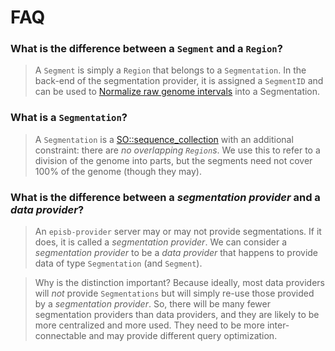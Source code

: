 # FAQ

### What is the difference between a `Segment` and a `Region`?

> A `Segment` is simply a `Region` that belongs to a `Segmentation`. In the back-end of the segmentation provider, it is assigned a `SegmentID` and can be used to [Normalize raw genome intervals](/normalize.md) into a Segmentation.

### What is a `Segmentation`?

> A `Segmentation` is a [SO::sequence_collection](http://www.sequenceontology.org/browser/current_svn/term/SO:0001260) with an additional constraint: there are *no overlapping `Region`s*. We use this to refer to a division of the genome into parts, but the segments need not cover 100% of the genome (though they may).

### What is the difference between a *segmentation provider* and a *data provider*?

> An `episb-provider` server may or may not provide segmentations. If it does, it is called a *segmentation provider*. We can consider a *segmentation provider* to be a *data provider* that happens to provide data of type `Segmentation` (and `Segment`).

> Why is the distinction important? Because ideally, most data providers will *not* provide `Segmentations` but will simply re-use those provided by a *segmentation provider*. So, there will be many fewer segmentation providers than data providers, and they are likely to be more centralized and more used. They need to be more inter-connectable and may provide different query optimization.

